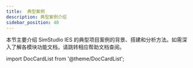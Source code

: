 ```yaml
---
title:  典型案例
description: 典型案例介绍
sidebar_position: 40
---
```


本节主要介绍 SimStudio IES 的典型项目案例的背景、搭建和分析方法。如需深入了解各模块功能文档，请跳转相应帮助文档查阅。



import DocCardList from '@theme/DocCardList';

<DocCardList />